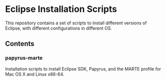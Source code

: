 # Eclipse Installation Scripts

This repository contains a set of scripts to install different versions of Eclipse, with different configurations in different OS.

## Contents

### papyrus-marte

Installation scripts to install Eclipse SDK, Papyrus, and the MARTE profile for Mac OS X and Linux x86-64.
